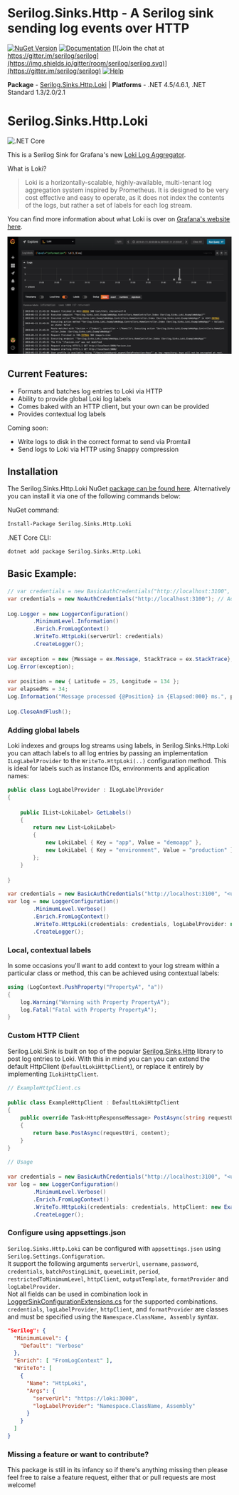 # Serilog.Sinks.Http - A Serilog sink sending log events over HTTP

[![NuGet Version](http://img.shields.io/nuget/v/Serilog.Sinks.Http.Loki.svg?style=flat)](https://www.nuget.org/packages/Serilog.Sinks.Http.Loki/)
[![Documentation](https://img.shields.io/badge/docs-wiki-yellow.svg)](https://github.com/serilog/serilog/wiki)
[![Join the chat at https://gitter.im/serilog/serilog](https://img.shields.io/gitter/room/serilog/serilog.svg)](https://gitter.im/serilog/serilog)
[![Help](https://img.shields.io/badge/stackoverflow-serilog-orange.svg)](http://stackoverflow.com/questions/tagged/serilog)

__Package__ - [Serilog.Sinks.Http.Loki](https://www.nuget.org/packages/serilog.sinks.http.loki)
| __Platforms__ - .NET 4.5/4.6.1, .NET Standard 1.3/2.0/2.1

# Serilog.Sinks.Http.Loki

![.NET Core](https://github.com/ilonze/Serilog.Sinks.Http.Loki/workflows/.NET%205.0/badge.svg?branch=master)

This is a Serilog Sink for Grafana's new [Loki Log Aggregator](https://grafana.com/loki).

What is Loki?

> Loki is a horizontally-scalable, highly-available, multi-tenant log aggregation system inspired by Prometheus. It is designed to be very cost effective and easy to operate, as it does not index the contents of the logs, but rather a set of labels for each log stream.

You can find more information about what Loki is over on [Grafana's website here](https://grafana.com/loki).

![Loki Screenshot](https://raw.githubusercontent.com/ilonze/Serilog.Sinks.Http.Loki/master/assets/screenshot.png)

## Current Features:

- Formats and batches log entries to Loki via HTTP
- Ability to provide global Loki log labels
- Comes baked with an HTTP client, but your own can be provided
- Provides contextual log labels

Coming soon:

- Write logs to disk in the correct format to send via Promtail
- Send logs to Loki via HTTP using Snappy compression

## Installation

The Serilog.Sinks.Http.Loki NuGet [package can be found here](https://www.nuget.org/packages/Serilog.Sinks.Http.Loki/). Alternatively you can install it via one of the following commands below:

NuGet command:
```bash
Install-Package Serilog.Sinks.Http.Loki
```
.NET Core CLI:
```bash
dotnet add package Serilog.Sinks.Http.Loki
```

## Basic Example:

```csharp
// var credentials = new BasicAuthCredentials("http://localhost:3100", "<username>", "<password>");
var credentials = new NoAuthCredentials("http://localhost:3100"); // Address to local or remote Loki server

Log.Logger = new LoggerConfiguration()
        .MinimumLevel.Information()
        .Enrich.FromLogContext()
        .WriteTo.HttpLoki(serverUrl: credentials)
        .CreateLogger();

var exception = new {Message = ex.Message, StackTrace = ex.StackTrace};
Log.Error(exception);

var position = new { Latitude = 25, Longitude = 134 };
var elapsedMs = 34;
Log.Information("Message processed {@Position} in {Elapsed:000} ms.", position, elapsedMs);

Log.CloseAndFlush();
```

### Adding global labels

Loki indexes and groups log streams using labels, in Serilog.Sinks.Http.Loki you can attach labels to all log entries by passing an implementation `ILogLabelProvider` to the `WriteTo.HttpLoki(..)` configuration method. This is ideal for labels such as instance IDs, environments and application names:

```csharp
public class LogLabelProvider : ILogLabelProvider
{

    public IList<LokiLabel> GetLabels()
    {
        return new List<LokiLabel>
        {
            new LokiLabel { Key = "app", Value = "demoapp" },
            new LokiLabel { Key = "environment", Value = "production" }
        };
    }

}
```
```csharp
var credentials = new BasicAuthCredentials("http://localhost:3100", "<username>", "<password>");
var log = new LoggerConfiguration()
        .MinimumLevel.Verbose()
        .Enrich.FromLogContext()
        .WriteTo.HttpLoki(credentials: credentials, logLabelProvider: new LogLabelProvider())
        .CreateLogger();
```

### Local, contextual labels

In some occasions you'll want to add context to your log stream within a particular class or method, this can be achieved using contextual labels:

```csharp
using (LogContext.PushProperty("PropertyA", "a"))
{
    log.Warning("Warning with Property PropertyA");
    log.Fatal("Fatal with Property PropertyA");
}
```

### Custom HTTP Client

Serilog.Loki.Sink is built on top of the popular [Serilog.Sinks.Http](https://github.com/FantasticFiasco/serilog-sinks-http) library to post log entries to Loki. With this in mind you can you can extend the default HttpClient (`DefaultLokiHttpClient`), or replace it entirely by implementing `ILokiHttpClient`.

```csharp
// ExampleHttpClient.cs

public class ExampleHttpClient : DefaultLokiHttpClient
{
    public override Task<HttpResponseMessage> PostAsync(string requestUri, HttpContent content)
    {
        return base.PostAsync(requestUri, content);
    }
}
```
```csharp
// Usage

var credentials = new BasicAuthCredentials("http://localhost:3100", "<username>", "<password>");
var log = new LoggerConfiguration()
        .MinimumLevel.Verbose()
        .Enrich.FromLogContext()
        .WriteTo.HttpLoki(credentials: credentials, httpClient: new ExampleHttpClient(), logLabelProvider: new LogLabelProvider())
        .CreateLogger();
```



### Configure using appsettings.json
`Serilog.Sinks.Http.Loki` can be configured with `appsettings.json` using `Serilog.Settings.Configuration`.  
It support the following arguments `serverUrl`, `username`, `password`, `credentials`, `batchPostingLimit`, `queueLimit`, `period`, `restrictedToMinimumLevel`, `httpClient`, `outputTemplate`, `formatProvider` and `logLabelProvider`.  
Not all fields can be used in combination look in [LoggerSinkConfigurationExtensions.cs](src/Serilog.Sinks.Http.Loki/LoggerSinkConfigurationExtensions.cs) for the supported combinations.  
`credentials`, `logLabelProvider`, `httpClient`, and `formatProvider` are classes and must be specified using the `Namespace.ClassName, Assembly` syntax.
```json
"Serilog": {
  "MinimumLevel": {
    "Default": "Verbose"
  },
  "Enrich": [ "FromLogContext" ],
  "WriteTo": [
    {
      "Name": "HttpLoki",
      "Args": {
        "serverUrl": "https://loki:3000",
        "logLabelProvider": "Namespace.ClassName, Assembly"
      }
    }
  ]
}
```

### Missing a feature or want to contribute?
This package is still in its infancy so if there's anything missing then please feel free to raise a feature request, either that or pull requests are most welcome!

